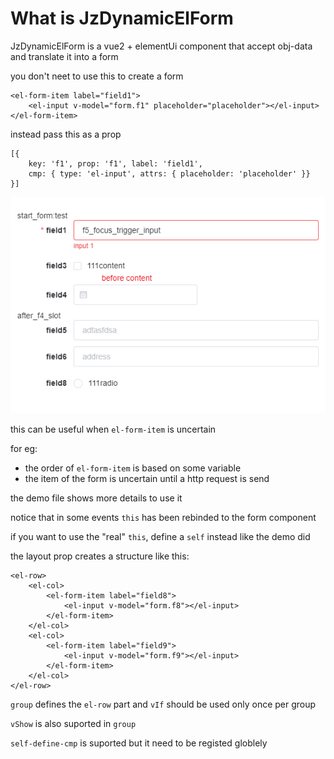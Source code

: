 # What is JzDynamicElForm
JzDynamicElForm is a vue2 + elementUi component that accept obj-data and translate it into a form

you don't neet to use this to create a form

    <el-form-item label="field1">
        <el-input v-model="form.f1" placeholder="placeholder"></el-input>
    </el-form-item>



instead pass this as a prop

    [{ 
        key: 'f1', prop: 'f1', label: 'field1',
        cmp: { type: 'el-input', attrs: { placeholder: 'placeholder' }}
    }]

![](https://github.com/807460453/JamesZ-sPack/blob/main/elementCmps/JzDynamicElForm/c.png?raw=true)



this can be useful when `el-form-item` is uncertain

for eg: 

* the order of `el-form-item` is based on some variable
* the item of the form is uncertain until a http request is send

the demo file shows more details to use it


notice that in some events `this` has been rebinded to the form component

if you want to use the "real" `this`, define a `self` instead like the demo did

the layout prop creates a structure like this:

    <el-row>
        <el-col>
            <el-form-item label="field8">
                <el-input v-model="form.f8"></el-input>
            </el-form-item>
        </el-col>
        <el-col>
            <el-form-item label="field9">
                <el-input v-model="form.f9"></el-input>
            </el-form-item>
        </el-col>
    </el-row>

`group` defines the `el-row` part and `vIf` should be used only once per group

`vShow` is also suported in `group`

`self-define-cmp` is suported but it need to be registed globlely


